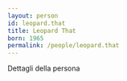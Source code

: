 ```yaml
---
layout: person
id: leopard.that
title: Leopard That
born: 1965
permalink: /people/leopard.that
---
```


Dettagli della persona 